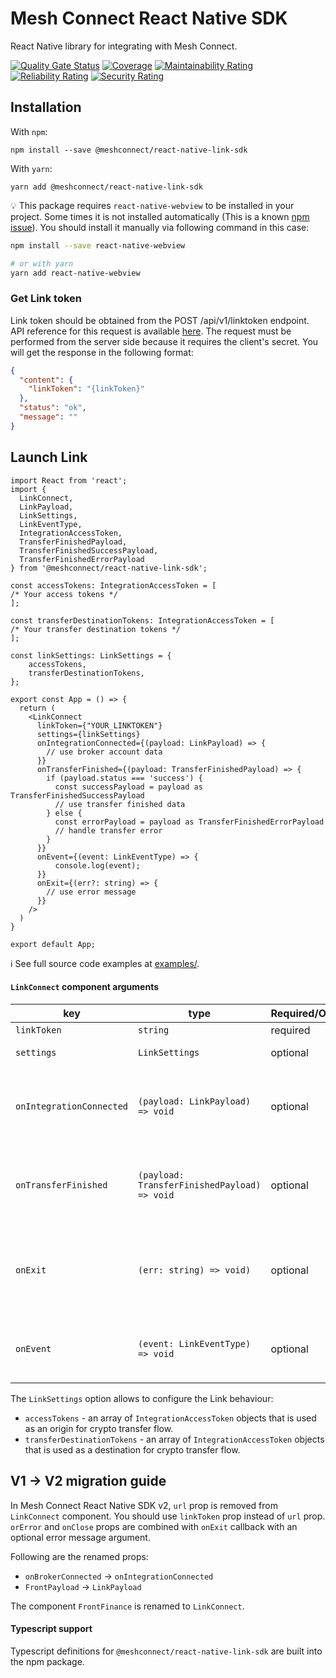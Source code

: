 # Mesh Connect React Native SDK
React Native library for integrating with Mesh Connect.

[![Quality Gate Status](https://sonarqube.getfront.com/api/project_badges/measure?project=FrontFin_mesh-react-native-sdk_AYtDIH_UIVHuUYros6Ac&metric=alert_status&token=sqb_b86a73cc697768102ea42befa131cc75292d194c)](https://sonarqube.getfront.com/dashboard?id=FrontFin_mesh-react-native-sdk_AYtDIH_UIVHuUYros6Ac)
[![Coverage](https://sonarqube.getfront.com/api/project_badges/measure?project=FrontFin_mesh-react-native-sdk_AYtDIH_UIVHuUYros6Ac&metric=coverage&token=sqb_b86a73cc697768102ea42befa131cc75292d194c)](https://sonarqube.getfront.com/dashboard?id=FrontFin_mesh-react-native-sdk_AYtDIH_UIVHuUYros6Ac)
[![Maintainability Rating](https://sonarqube.getfront.com/api/project_badges/measure?project=FrontFin_mesh-react-native-sdk_AYtDIH_UIVHuUYros6Ac&metric=sqale_rating&token=sqb_b86a73cc697768102ea42befa131cc75292d194c)](https://sonarqube.getfront.com/dashboard?id=FrontFin_mesh-react-native-sdk_AYtDIH_UIVHuUYros6Ac)
[![Reliability Rating](https://sonarqube.getfront.com/api/project_badges/measure?project=FrontFin_mesh-react-native-sdk_AYtDIH_UIVHuUYros6Ac&metric=reliability_rating&token=sqb_b86a73cc697768102ea42befa131cc75292d194c)](https://sonarqube.getfront.com/dashboard?id=FrontFin_mesh-react-native-sdk_AYtDIH_UIVHuUYros6Ac)
[![Security Rating](https://sonarqube.getfront.com/api/project_badges/measure?project=FrontFin_mesh-react-native-sdk_AYtDIH_UIVHuUYros6Ac&metric=security_rating&token=sqb_b86a73cc697768102ea42befa131cc75292d194c)](https://sonarqube.getfront.com/dashboard?id=FrontFin_mesh-react-native-sdk_AYtDIH_UIVHuUYros6Ac)

## Installation

With `npm`:

```
npm install --save @meshconnect/react-native-link-sdk
```

With `yarn`:

```
yarn add @meshconnect/react-native-link-sdk
```

💡 This package requires `react-native-webview` to be installed in your project. Some times it is not installed automatically (This is a known [npm issue](https://stackoverflow.com/questions/18401606/npm-doesnt-install-module-dependencies)). You should install it manually via following command in this case:
```bash
npm install --save react-native-webview

# or with yarn
yarn add react-native-webview
```

### Get Link token
Link token should be obtained from the POST /api/v1/linktoken endpoint. 
API reference for this request is available [here](https://docs.meshconnect.com/reference/post_api-v1-linktoken). The request must be performed from the server side because it requires the client's secret. 
You will get the response in the following format:

```json
{
  "content": {
    "linkToken": "{linkToken}"
  },
  "status": "ok",
  "message": ""
}
```

## Launch Link

```tsx
import React from 'react';
import {
  LinkConnect,
  LinkPayload,
  LinkSettings,
  LinkEventType,
  IntegrationAccessToken,
  TransferFinishedPayload,
  TransferFinishedSuccessPayload,
  TransferFinishedErrorPayload
} from '@meshconnect/react-native-link-sdk';

const accessTokens: IntegrationAccessToken = [
/* Your access tokens */
];

const transferDestinationTokens: IntegrationAccessToken = [
/* Your transfer destination tokens */
];

const linkSettings: LinkSettings = {
    accessTokens,
    transferDestinationTokens,
};

export const App = () => {
  return (
    <LinkConnect
      linkToken={"YOUR_LINKTOKEN"}
      settings={linkSettings}
      onIntegrationConnected={(payload: LinkPayload) => {
        // use broker account data
      }}
      onTransferFinished={(payload: TransferFinishedPayload) => {
        if (payload.status === 'success') {
          const successPayload = payload as TransferFinishedSuccessPayload
          // use transfer finished data
        } else {
          const errorPayload = payload as TransferFinishedErrorPayload
          // handle transfer error
        }
      }}
      onEvent={(event: LinkEventType) => {
          console.log(event);
      }}
      onExit={(err?: string) => {
        // use error message
      }}
    />
  )
}

export default App;
```

ℹ️ See full source code examples at [examples/](https://github.com/FrontFin/mesh-react-native-sdk/tree/main/examples).

#### `LinkConnect` component arguments

| key                       | type                                            | Required/Optional | description                                                                             |
|---------------------------|-------------------------------------------------|-------------------|-----------------------------------------------------------------------------------------|
| `linkToken`               | `string`                                        | required          | Link token                                                                              |
| `settings`                | `LinkSettings`                                  | optional          | Settings object                                                                         |
| `onIntegrationConnected`  | `(payload: LinkPayload) => void`                | optional          | Callback called when users connects their accounts                                      |
| `onTransferFinished`      | `(payload: TransferFinishedPayload) => void`    | optional          | Callback called when a crypto transfer is executed                                      |
| `onExit`                  | `(err: string) => void)`                        | optional          | Called if connection not happened. Returns an error message                             |
| `onEvent`                 | `(event: LinkEventType) => void` | optional          | Callback called when an event is triggered                                              |


The `LinkSettings` option allows to configure the Link behaviour:
- `accessTokens` - an array of `IntegrationAccessToken` objects that is used as an origin for crypto transfer flow.
- `transferDestinationTokens` - an array of `IntegrationAccessToken` objects that is used as a destination for crypto transfer flow.

## V1 -> V2 migration guide
In Mesh Connect React Native SDK v2, `url` prop is removed from `LinkConnect` component. You should use `linkToken` prop instead of `url` prop.
`orError` and `onClose` props are combined with `onExit` callback with an optional error message argument.

Following are the renamed props:
- `onBrokerConnected` -> `onIntegrationConnected`
- `FrontPayload` -> `LinkPayload`

The component `FrontFinance` is renamed to `LinkConnect`.

#### Typescript support
Typescript definitions for `@meshconnect/react-native-link-sdk` are built into the npm package.
